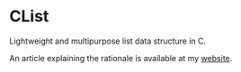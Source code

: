 # CList
Lightweight and multipurpose list data structure in C.

An article explaining the rationale is available at my [website](https://flavioprimo.xyz/programming-languages/lightweight-and-multipurpose-list-data-structure-in-c/).

